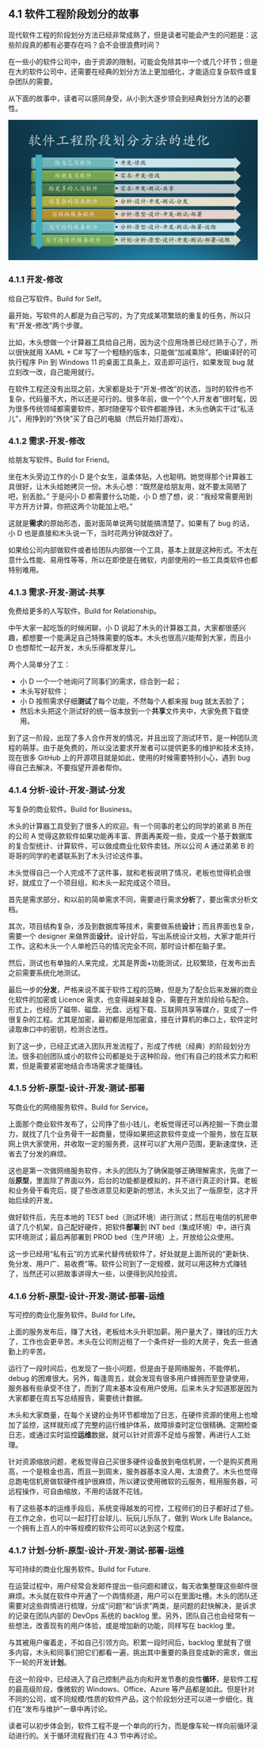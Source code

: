 ## 4.1 软件工程阶段划分的故事

现代软件工程的阶段划分方法已经非常成熟了，但是读者可能会产生的问题是：这些阶段真的都有必要存在吗？会不会很浪费时间？

在一些小的软件公司中，由于资源的限制，可能会免除其中一个或几个环节；但是在大的软件公司中，还需要在经典的划分方法上更加细化，才能适应复杂软件或复杂团队的需要。

从下面的故事中，读者可以感同身受，从小到大逐步领会到经典划分方法的必要性。

<img src="Images/Slide3.JPG"/>


### 4.1.1 开发-修改

给自己写软件。Build for Self。

最开始，写软件的人都是为自己写的，为了完成某项繁琐的重复的任务，所以只有“开发-修改”两个步骤。

比如，木头想做一个计算器工具给自己用，因为这个应用场景已经烂熟于心了，所以很快就用 XAML + C# 写了一个粗糙的版本，只能做“加减乘除”。把编译好的可执行程序 Pin 到 Windows 11 的桌面工具条上，双击即可运行，如果发现 bug 就立刻改一改，自己能用就行。

在软件工程还没有出现之前，大家都是处于“开发-修改”的状态，当时的软件也不复杂，代码量不大，所以还是可行的。很多年前，做一个“个人开发者”很时髦，因为很多传统领域都需要软件，那时随便写个软件都能挣钱，木头也确实干过“私活儿”，用挣到的“外快”买了自己的电脑（然后开始打游戏）。

### 4.1.2 需求-开发-修改

给朋友写软件。Build for Friend。

坐在木头旁边工作的小 D 是个女生，温柔体贴，人也聪明。她觉得那个计算器工具很好，让木头给她拷贝一份。木头心想：“既然是给朋友用，就不要太简陋了吧，别丢脸。” 于是问小 D 都需要什么功能，小 D 想了想，说：“我经常需要用到平方开方计算，你把这两个功能加上吧。” 

这就是**需求**的原始形态，面对面简单说两句就能搞清楚了。如果有了 bug 的话，小 D 也是直接和木头说一下，当时花两分钟就改好了。

如果给公司内部做软件或者给团队内部做一个工具，基本上就是这种形式。不太在意什么性能、易用性等等，所以在即使是在微软，内部使用的一些工具类软件也都特别难用。

### 4.1.3 需求-开发-测试-共享

免费给更多的人写软件。Build for Relationship。

中午大家一起吃饭的时候闲聊，小 D 说起了木头的计算器工具，大家都很感兴趣，都想要一个能满足自己特殊需要的版本。木头也很高兴能帮到大家，而且小 D 也想帮忙一起开发，木头乐得都发芽儿。

两个人简单分了工：
- 小 D 一个一个地询问了同事们的需求，综合到一起；
- 木头写好软件；
- 小 D 按照需求仔细**测试**了每个功能，不然每个人都来报 bug 就太丢脸了；
- 然后木头把这个测试好的统一版本放到一个**共享**文件夹中，大家免费下载使用。

到了这一阶段，出现了多人合作开发的情况，并且出现了测试环节，是一种团队流程的萌芽。由于是免费的，所以没法要求开发者可以提供更多的维护和技术支持，现在很多 GitHub 上的开源项目就是如此，使用的时候需要特别小心，遇到 bug 得自己去解决，不要指望开源者帮你。

### 4.1.4 分析-设计-开发-测试-分发

写复杂的商业软件。Build for Business。

木头的计算器工具受到了很多人的欢迎。有一个同事的老公的同学的弟弟 B 所在的公司 A 觉得这款软件如果功能再丰富、界面再美观一些，变成一个基于数据库的复合型统计、计算软件，可以做成商业化软件卖钱。所以公司 A 通过弟弟 B 的哥哥的同学的老婆联系到了木头讨论这件事。

木头觉得自己一个人完成不了这件事，就和老板说明了情况，老板也觉得机会很好，就成立了一个项目组，和木头一起完成这个项目。

首先是需求部分，和以前的简单需求不同，需要进行需求**分析**了，要出需求分析文档。

其次，项目结构复杂，涉及到数据库等技术，需要做系统**设计**；而且界面也复杂，需要一个 designer 来做界面**设计**。设计好后，写出系统设计文档，大家才能并行工作。这和木头一个人单枪匹马的情况完全不同，那时设计都在脑子里。

然后，测试也有单独的人来完成，尤其是界面+功能测试，比较繁琐，在发布出去之前需要系统化地测试。

最后一步的**分发**，严格来说不属于软件工程的范畴，但是为了配合后来发展的商业化软件的加密或 Licence 需求，也变得越来越复杂，需要在开发阶段给与配合。形式上，也经历了磁带、磁盘、光盘、远程下载、互联网共享等媒介，变成了一件很复杂的工程。尤其是加密，最初都是用加密盒，接在计算机的串口上，软件定时读取串口中的密钥，检测合法性。

到了这一步，已经正式进入团队开发流程了，形成了传统（经典）的阶段划分方法。很多初创团队或小的软件公司都是处于这种阶段，他们有自己的技术实力和积累，但是需要紧密地结合市场需求才能赚钱。

### 4.1.5 分析-原型-设计-开发-测试-部署

写商业化的网络服务软件。Build for Service。

上面那个商业软件发布了，公司挣了些小钱儿，老板觉得还可以再挖掘一下商业潜力，就找了几个业务骨干一起商量，觉得如果把这款软件变成一个服务，放在互联网上供大家使用，并收取一定的服务费，这样可以扩大用户范围，更新速度快，还省去了分发的麻烦。

这也是第一次做网络服务软件，木头的团队为了确保能够正确理解需求，先做了一版**原型**，里面除了界面以外，后台的功能都是模拟的，并不进行真正的计算。老板和业务骨干看完后，提了些改进意见和更新的想法，木头又出了一版原型，这才开始后续的开发。

做好软件后，先在本地的 TEST bed（测试环境）进行测试；然后在电信的机房申请了几个机架，自己配好硬件，把软件**部署**到 INT bed（集成环境）中，进行真实环境测试；最后再部署到 PROD bed（生产环境）上，开放给公众使用。

这一步已经用“私有云”的方式来代替传统软件了，好处就是上面所说的“更新快、免分发、用户广、易收费”等。软件公司到了一定规模，就可以用这种方式赚钱了，当然还可以把故事讲得大一些，以便得到风险投资。

### 4.1.6 分析-原型-设计-开发-测试-部署-运维

写可控的商业化服务软件。Build for Life。

上面的服务发布后，赚了大钱，老板给木头升职加薪。用户量大了，赚钱的压力大了，工作也会更辛苦。木头在公司附近租了一个条件好一些的大房子，免去一些通勤上的辛苦。

运行了一段时间后，也发现了一些小问题，但是由于是网络服务，不能停机，debug 的困难很大。另外，每逢周五，就会发现有很多用户蜂拥而至登录使用，服务器有些承受不住了，而到了周末基本没有用户使用。后来木头才知道那是因为大家都要在周五写总结报告，需要统计数据。

木头和大家商量，在每个关键的业务环节都增加了日志，在硬件资源的使用上也增加了监控，这样就形成了完整的运行维护体系，故障排查时定位很精确。定期检查日志，或通过实时监控**运维**数据，就可以针对资源不足给与报警，再进行人工处理。

针对资源缩放问题，老板觉得自己买很多硬件设备放到电信机房，一个是购买费用高，一个是租金也高，而且一到周末，服务器基本没人用，太浪费了。木头也觉得总跑电信机房做软硬件维护很麻烦，所以建议使用微软的云服务，租用服务器，可远程操作，可自由缩放，不用的话就不花钱。

有了这些基本的运维手段后，系统变得越发的可控，工程师们的日子都好过了些。在工作之余，也可以一起打打台球儿、玩玩儿乐队了，做到 Work Life Balance。一个拥有上百人的中等规模的软件公司可以达到这个程度。

### 4.1.7 计划-分析-原型-设计-开发-测试-部署-运维

写可持续的商业化服务软件。Build for Future.

在运营过程中，用户经常会发邮件提出一些问题和建议，每天收集整理这些邮件很麻烦。木头就在软件中开通了一个舆情频道，用户可以在里面吐槽。木头的团队还需要对这些舆情进行梳理，分成“问题”和“诉求”两类，是问题的赶快解决，是诉求的记录在团队内部的 DevOps 系统的 backlog 里。另外，团队自己也会经常有一些想法，改善现有的用户体验，或是增加新的功能，同样写在 backlog 里。

与其被用户催着走，不如自己引领方向。积累一段时间后，backlog 里就有了很多内容，木头和同事们把它们都看一遍，挑出其中重要的条目变成新的需求，做出下一轮的开发**计划**。

在这一阶段中，已经进入了自己控制产品方向和开发节奏的良性**循环**，是软件工程的最高级阶段，像微软的 Windows、Office、Azure 等产品都是如此。但是针对不同的公司，或不同规模/性质的软件产品，这个阶段划分还可以进一步细化，我们在“发布与维护”一章中再讨论。

读者可以初步体会到，软件工程不是一个单向的行为，而是像车轮一样向前循环滚动进行的。关于循环流程我们在 4.3 节中再讨论。
